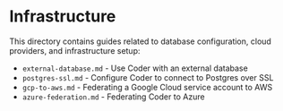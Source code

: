 # Infrastructure

This directory contains guides related to database configuration, cloud providers, and infrastructure setup:

- `external-database.md` - Use Coder with an external database
- `postgres-ssl.md` - Configure Coder to connect to Postgres over SSL
- `gcp-to-aws.md` - Federating a Google Cloud service account to AWS
- `azure-federation.md` - Federating Coder to Azure